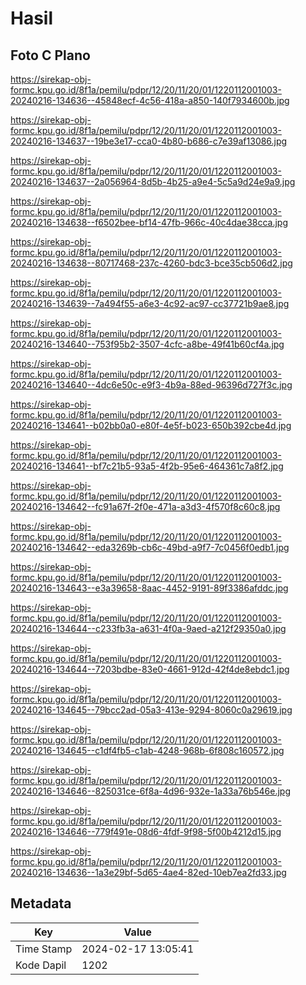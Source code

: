 # Hasil

## Foto C Plano

https://sirekap-obj-formc.kpu.go.id/8f1a/pemilu/pdpr/12/20/11/20/01/1220112001003-20240216-134636--45848ecf-4c56-418a-a850-140f7934600b.jpg

https://sirekap-obj-formc.kpu.go.id/8f1a/pemilu/pdpr/12/20/11/20/01/1220112001003-20240216-134637--19be3e17-cca0-4b80-b686-c7e39af13086.jpg

https://sirekap-obj-formc.kpu.go.id/8f1a/pemilu/pdpr/12/20/11/20/01/1220112001003-20240216-134637--2a056964-8d5b-4b25-a9e4-5c5a9d24e9a9.jpg

https://sirekap-obj-formc.kpu.go.id/8f1a/pemilu/pdpr/12/20/11/20/01/1220112001003-20240216-134638--f6502bee-bf14-47fb-966c-40c4dae38cca.jpg

https://sirekap-obj-formc.kpu.go.id/8f1a/pemilu/pdpr/12/20/11/20/01/1220112001003-20240216-134638--80717468-237c-4260-bdc3-bce35cb506d2.jpg

https://sirekap-obj-formc.kpu.go.id/8f1a/pemilu/pdpr/12/20/11/20/01/1220112001003-20240216-134639--7a494f55-a6e3-4c92-ac97-cc37721b9ae8.jpg

https://sirekap-obj-formc.kpu.go.id/8f1a/pemilu/pdpr/12/20/11/20/01/1220112001003-20240216-134640--753f95b2-3507-4cfc-a8be-49f41b60cf4a.jpg

https://sirekap-obj-formc.kpu.go.id/8f1a/pemilu/pdpr/12/20/11/20/01/1220112001003-20240216-134640--4dc6e50c-e9f3-4b9a-88ed-96396d727f3c.jpg

https://sirekap-obj-formc.kpu.go.id/8f1a/pemilu/pdpr/12/20/11/20/01/1220112001003-20240216-134641--b02bb0a0-e80f-4e5f-b023-650b392cbe4d.jpg

https://sirekap-obj-formc.kpu.go.id/8f1a/pemilu/pdpr/12/20/11/20/01/1220112001003-20240216-134641--bf7c21b5-93a5-4f2b-95e6-464361c7a8f2.jpg

https://sirekap-obj-formc.kpu.go.id/8f1a/pemilu/pdpr/12/20/11/20/01/1220112001003-20240216-134642--fc91a67f-2f0e-471a-a3d3-4f570f8c60c8.jpg

https://sirekap-obj-formc.kpu.go.id/8f1a/pemilu/pdpr/12/20/11/20/01/1220112001003-20240216-134642--eda3269b-cb6c-49bd-a9f7-7c0456f0edb1.jpg

https://sirekap-obj-formc.kpu.go.id/8f1a/pemilu/pdpr/12/20/11/20/01/1220112001003-20240216-134643--e3a39658-8aac-4452-9191-89f3386afddc.jpg

https://sirekap-obj-formc.kpu.go.id/8f1a/pemilu/pdpr/12/20/11/20/01/1220112001003-20240216-134644--c233fb3a-a631-4f0a-9aed-a212f29350a0.jpg

https://sirekap-obj-formc.kpu.go.id/8f1a/pemilu/pdpr/12/20/11/20/01/1220112001003-20240216-134644--7203bdbe-83e0-4661-912d-42f4de8ebdc1.jpg

https://sirekap-obj-formc.kpu.go.id/8f1a/pemilu/pdpr/12/20/11/20/01/1220112001003-20240216-134645--79bcc2ad-05a3-413e-9294-8060c0a29619.jpg

https://sirekap-obj-formc.kpu.go.id/8f1a/pemilu/pdpr/12/20/11/20/01/1220112001003-20240216-134645--c1df4fb5-c1ab-4248-968b-6f808c160572.jpg

https://sirekap-obj-formc.kpu.go.id/8f1a/pemilu/pdpr/12/20/11/20/01/1220112001003-20240216-134646--825031ce-6f8a-4d96-932e-1a33a76b546e.jpg

https://sirekap-obj-formc.kpu.go.id/8f1a/pemilu/pdpr/12/20/11/20/01/1220112001003-20240216-134646--779f491e-08d6-4fdf-9f98-5f00b4212d15.jpg

https://sirekap-obj-formc.kpu.go.id/8f1a/pemilu/pdpr/12/20/11/20/01/1220112001003-20240216-134636--1a3e29bf-5d65-4ae4-82ed-10eb7ea2fd33.jpg


## Metadata

| Key        | Value               |
| ---------- | ------------------- |
| Time Stamp | 2024-02-17 13:05:41 |
| Kode Dapil | 1202                |



